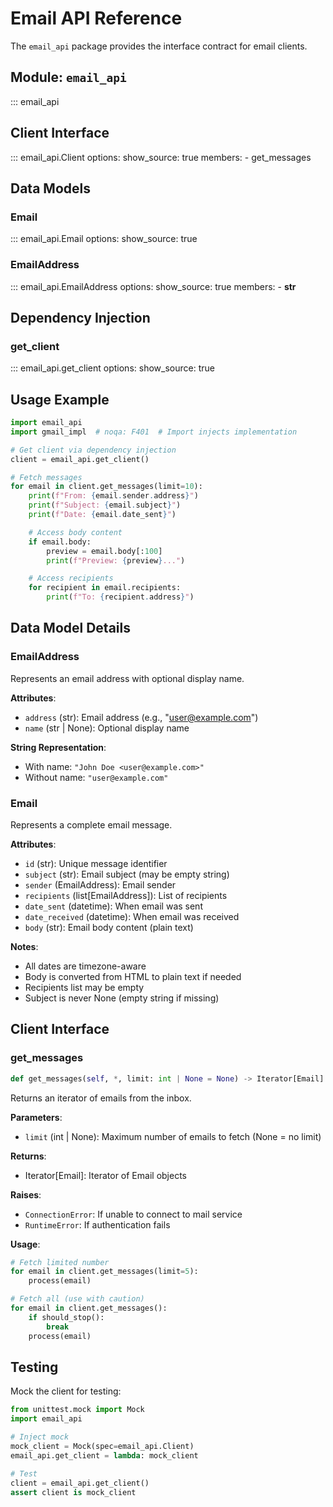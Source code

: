 # Email API Reference

The `email_api` package provides the interface contract for email clients.

## Module: `email_api`

::: email_api

## Client Interface

::: email_api.Client
    options:
      show_source: true
      members:
        - get_messages

## Data Models

### Email

::: email_api.Email
    options:
      show_source: true

### EmailAddress

::: email_api.EmailAddress
    options:
      show_source: true
      members:
        - __str__

## Dependency Injection

### get_client

::: email_api.get_client
    options:
      show_source: true

## Usage Example

```python
import email_api
import gmail_impl  # noqa: F401  # Import injects implementation

# Get client via dependency injection
client = email_api.get_client()

# Fetch messages
for email in client.get_messages(limit=10):
    print(f"From: {email.sender.address}")
    print(f"Subject: {email.subject}")
    print(f"Date: {email.date_sent}")

    # Access body content
    if email.body:
        preview = email.body[:100]
        print(f"Preview: {preview}...")

    # Access recipients
    for recipient in email.recipients:
        print(f"To: {recipient.address}")
```

## Data Model Details

### EmailAddress

Represents an email address with optional display name.

**Attributes**:

- `address` (str): Email address (e.g., "user@example.com")
- `name` (str | None): Optional display name

**String Representation**:

- With name: `"John Doe <user@example.com>"`
- Without name: `"user@example.com"`

### Email

Represents a complete email message.

**Attributes**:

- `id` (str): Unique message identifier
- `subject` (str): Email subject (may be empty string)
- `sender` (EmailAddress): Email sender
- `recipients` (list[EmailAddress]): List of recipients
- `date_sent` (datetime): When email was sent
- `date_received` (datetime): When email was received
- `body` (str): Email body content (plain text)

**Notes**:

- All dates are timezone-aware
- Body is converted from HTML to plain text if needed
- Recipients list may be empty
- Subject is never None (empty string if missing)

## Client Interface

### get_messages

```python
def get_messages(self, *, limit: int | None = None) -> Iterator[Email]
```

Returns an iterator of emails from the inbox.

**Parameters**:

- `limit` (int | None): Maximum number of emails to fetch (None = no limit)

**Returns**:

- Iterator[Email]: Iterator of Email objects

**Raises**:

- `ConnectionError`: If unable to connect to mail service
- `RuntimeError`: If authentication fails

**Usage**:

```python
# Fetch limited number
for email in client.get_messages(limit=5):
    process(email)

# Fetch all (use with caution)
for email in client.get_messages():
    if should_stop():
        break
    process(email)
```

## Testing

Mock the client for testing:

```python
from unittest.mock import Mock
import email_api

# Inject mock
mock_client = Mock(spec=email_api.Client)
email_api.get_client = lambda: mock_client

# Test
client = email_api.get_client()
assert client is mock_client
```
